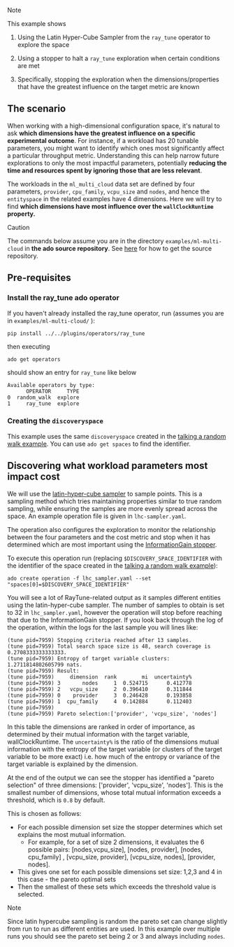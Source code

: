
> [!NOTE] 
> This example shows
>  
> 1. Using the Latin Hyper-Cube Sampler from the `ray_tune` operator to explore the space
> 
> 2. Using a stopper to halt a `ray_tune` exploration when certain conditions are met
>
> 3. Specifically, stopping the exploration when the dimensions/properties that have the greatest influence on the target metric are known
>

## The scenario

When working with a high-dimensional configuration space, it's natural to ask **which dimensions have the greatest influence on a specific experimental outcome**. For instance, if a workload has 20 tunable parameters, you might want to identify which ones most significantly affect a particular throughput metric. Understanding this can help narrow future explorations to only the most impactful parameters, potentially **reducing the time and resources spent by ignoring those that are less relevant**.

The workloads in the `ml_multi_cloud` data set are defined by four parameters, `provider`, `cpu_family`, `vcpu_size` and `nodes`, and hence the `entityspace` in the related examples have 4 dimensions. 
Here we will try to find **which dimensions have most influence over the `wallClockRuntime` property.**

> [!CAUTION]
> The commands below assume you are in the directory `examples/ml-multi-cloud` in **the ado source repository**. 
> See [here](/ado/getting-started/install/#__tabbed_1_1) for how to get the source repository. 

## Pre-requisites

### Install the ray_tune ado operator

If you haven't already installed the ray_tune operator, run (assumes you are in `examples/ml-multi-cloud/` ):
```commandline
pip install ../../plugins/operators/ray_tune
```
then executing
```commandline
ado get operators
```
should show an entry for `ray_tune` like below
```commandline
Available operators by type:
      OPERATOR     TYPE
0  random_walk  explore
1     ray_tune  explore
```

### Creating the `discoveryspace`

This example uses the same `discoveryspace` created in the [talking a random walk example](/ado/examples/random-walk/).
You can use `ado get spaces` to find the identifier. 

## Discovering what workload parameters most impact cost

We will use the [latin-hyper-cube sampler](/ado/operators/optimisation-with-ray-tune/#latin-hypercube-sampler) to sample points. This is a sampling method which tries maintaining properties similar to true random sampling, while ensuring the samples are more evenly spread across the space.  An example operation file is given in `lhc-sampler.yaml`.

The operation also configures the exploration to monitor the relationship between the four parameters and the cost metric and stop when it has determined
which are most important using the [InformationGain stopper](/ado/operators/optimisation-with-ray-tune/#informationgainstopper).

To execute this operation run (replacing `$DISCOVERY_SPACE_IDENTIFIER` with the identifier of the space created in the [talking a random walk example](/ado/examples/random-walk/)):

```commandline
ado create operation -f lhc_sampler.yaml --set "spaces[0]=$DISCOVERY_SPACE_IDENTIFIER"
```

You will see a lot of RayTune-related output as it samples different entities using the latin-hyper-cube sampler.
The number of samples to obtain is set to 32 in `lhc_sampler.yaml`, however the operation will stop before reaching that due to the InformationGain stopper.
If you look back through the log of the operation, within the logs for the last sample you will lines like:

```commandline
(tune pid=7959) Stopping criteria reached after 13 samples.
(tune pid=7959) Total search space size is 48, search coverage is 0.2708333333333333.
(tune pid=7959) Entropy of target variable clusters: 1.2711814802605799 nats.
(tune pid=7959) Result:
(tune pid=7959)     dimension  rank        mi  uncertainty%
(tune pid=7959) 3       nodes     1  0.524715      0.412778
(tune pid=7959) 2   vcpu_size     2  0.396410      0.311844
(tune pid=7959) 0    provider     3  0.246428      0.193858
(tune pid=7959) 1  cpu_family     4  0.142884      0.112403
(tune pid=7959) 
(tune pid=7959) Pareto selection:['provider', 'vcpu_size', 'nodes']
```

In this table the dimensions are ranked in order of importance, as determined by their mutual information with the target variable, wallClockRuntime.
The `uncertainty%` is the ratio of the dimensions mutual information with the entropy of the target variable (or clusters of the target variable to be more exact) i.e. how much of the entropy or variance of the target variable is explained by the dimension.

At the end of the output we can see the stopper has identified a "pareto selection" of three dimensions: ['provider', 'vcpu_size', 'nodes'].
This is the smallest number of dimensions, whose total mutual information exceeds a threshold, which is `0.8` by default. 

This is chosen as follows:

- For each possible dimension set size the stopper determines which set explains the most mutual information.
  - For example, for a set of size 2 dimensions, it evaluates the 6 possible pairs: [nodes,vcpu_size], [nodes, provider], [nodes, cpu_family] , [vcpu_size, provider], [vcpu_size, nodes], [provider, nodes].
- This gives one set for each possible dimensions set size: 1,2,3 and 4 in this case - the pareto optimal sets
- Then the smallest of these sets which exceeds the threshold value is selected.

> [!Note]
> Since latin hypercube sampling is random the pareto set can change slightly from run to run as different entities are used.
> In this example over multiple runs you should see the pareto set being 2 or 3 and always including `nodes`.








